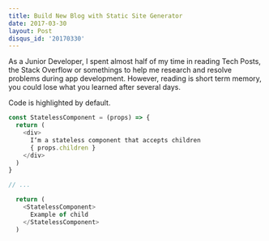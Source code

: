 ```yaml
---
title: Build New Blog with Static Site Generator
date: 2017-03-30
layout: Post
disqus_id: '20170330'
---
```


As a Junior Developer, I spent almost half of my time in reading Tech Posts, the Stack Overflow or somethings to help me research and resolve problems during app development. However, reading is short term memory, you could lose what you learned after several days.     

Code is highlighted by default.

```js
const StatelessComponent = (props) => {
  return (
    <div>
      I‘m a stateless component that accepts children
      { props.children }
    </div>
  )
}

// ...

  return (
    <StatelessComponent>
      Example of child
    </StatelessComponent>
  )
```

